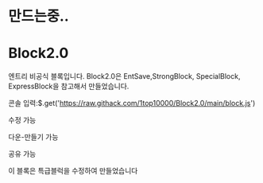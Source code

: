 # 만드는중..

# Block2.0

엔트리 비공식 블록입니다.
Block2.0은 EntSave,StrongBlock, SpecialBlock, ExpressBlock을 참고해서 만들었습니다.

콘솔 입력:$.get('https://raw.githack.com/1top10000/Block2.0/main/block.js')

수정 가능

다운-만들기 가능

공유 가능

이 블록은 특급블럭을 수정하여 만들었습니다
